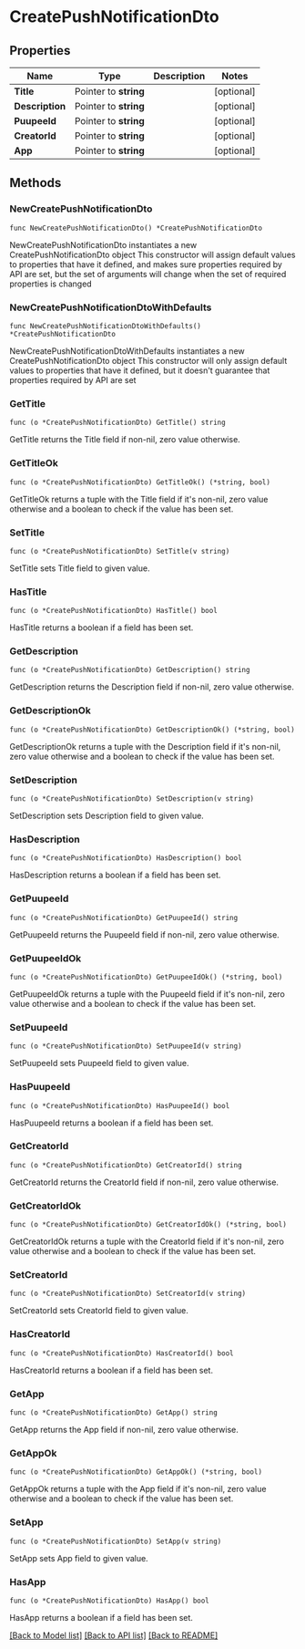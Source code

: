 # CreatePushNotificationDto

## Properties

Name | Type | Description | Notes
------------ | ------------- | ------------- | -------------
**Title** | Pointer to **string** |  | [optional] 
**Description** | Pointer to **string** |  | [optional] 
**PuupeeId** | Pointer to **string** |  | [optional] 
**CreatorId** | Pointer to **string** |  | [optional] 
**App** | Pointer to **string** |  | [optional] 

## Methods

### NewCreatePushNotificationDto

`func NewCreatePushNotificationDto() *CreatePushNotificationDto`

NewCreatePushNotificationDto instantiates a new CreatePushNotificationDto object
This constructor will assign default values to properties that have it defined,
and makes sure properties required by API are set, but the set of arguments
will change when the set of required properties is changed

### NewCreatePushNotificationDtoWithDefaults

`func NewCreatePushNotificationDtoWithDefaults() *CreatePushNotificationDto`

NewCreatePushNotificationDtoWithDefaults instantiates a new CreatePushNotificationDto object
This constructor will only assign default values to properties that have it defined,
but it doesn't guarantee that properties required by API are set

### GetTitle

`func (o *CreatePushNotificationDto) GetTitle() string`

GetTitle returns the Title field if non-nil, zero value otherwise.

### GetTitleOk

`func (o *CreatePushNotificationDto) GetTitleOk() (*string, bool)`

GetTitleOk returns a tuple with the Title field if it's non-nil, zero value otherwise
and a boolean to check if the value has been set.

### SetTitle

`func (o *CreatePushNotificationDto) SetTitle(v string)`

SetTitle sets Title field to given value.

### HasTitle

`func (o *CreatePushNotificationDto) HasTitle() bool`

HasTitle returns a boolean if a field has been set.

### GetDescription

`func (o *CreatePushNotificationDto) GetDescription() string`

GetDescription returns the Description field if non-nil, zero value otherwise.

### GetDescriptionOk

`func (o *CreatePushNotificationDto) GetDescriptionOk() (*string, bool)`

GetDescriptionOk returns a tuple with the Description field if it's non-nil, zero value otherwise
and a boolean to check if the value has been set.

### SetDescription

`func (o *CreatePushNotificationDto) SetDescription(v string)`

SetDescription sets Description field to given value.

### HasDescription

`func (o *CreatePushNotificationDto) HasDescription() bool`

HasDescription returns a boolean if a field has been set.

### GetPuupeeId

`func (o *CreatePushNotificationDto) GetPuupeeId() string`

GetPuupeeId returns the PuupeeId field if non-nil, zero value otherwise.

### GetPuupeeIdOk

`func (o *CreatePushNotificationDto) GetPuupeeIdOk() (*string, bool)`

GetPuupeeIdOk returns a tuple with the PuupeeId field if it's non-nil, zero value otherwise
and a boolean to check if the value has been set.

### SetPuupeeId

`func (o *CreatePushNotificationDto) SetPuupeeId(v string)`

SetPuupeeId sets PuupeeId field to given value.

### HasPuupeeId

`func (o *CreatePushNotificationDto) HasPuupeeId() bool`

HasPuupeeId returns a boolean if a field has been set.

### GetCreatorId

`func (o *CreatePushNotificationDto) GetCreatorId() string`

GetCreatorId returns the CreatorId field if non-nil, zero value otherwise.

### GetCreatorIdOk

`func (o *CreatePushNotificationDto) GetCreatorIdOk() (*string, bool)`

GetCreatorIdOk returns a tuple with the CreatorId field if it's non-nil, zero value otherwise
and a boolean to check if the value has been set.

### SetCreatorId

`func (o *CreatePushNotificationDto) SetCreatorId(v string)`

SetCreatorId sets CreatorId field to given value.

### HasCreatorId

`func (o *CreatePushNotificationDto) HasCreatorId() bool`

HasCreatorId returns a boolean if a field has been set.

### GetApp

`func (o *CreatePushNotificationDto) GetApp() string`

GetApp returns the App field if non-nil, zero value otherwise.

### GetAppOk

`func (o *CreatePushNotificationDto) GetAppOk() (*string, bool)`

GetAppOk returns a tuple with the App field if it's non-nil, zero value otherwise
and a boolean to check if the value has been set.

### SetApp

`func (o *CreatePushNotificationDto) SetApp(v string)`

SetApp sets App field to given value.

### HasApp

`func (o *CreatePushNotificationDto) HasApp() bool`

HasApp returns a boolean if a field has been set.


[[Back to Model list]](../README.md#documentation-for-models) [[Back to API list]](../README.md#documentation-for-api-endpoints) [[Back to README]](../README.md)


